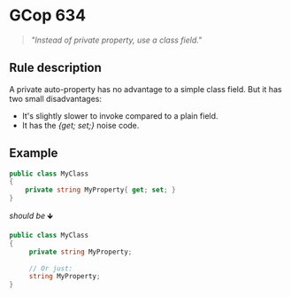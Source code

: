 ﻿# GCop 634

> *"Instead of private property, use a class field."*

## Rule description

A private auto-property has no advantage to a simple class field. But it has two small disadvantages:
- It's slightly slower to invoke compared to a plain field.
- It has the *{get; set;}* noise code.

## Example

```csharp
public class MyClass
{
    private string MyProperty{ get; set; }
}
```

*should be* 🡻
```csharp
public class MyClass
{
     private string MyProperty;
     
     // Or just:
     string MyProperty;
}
```